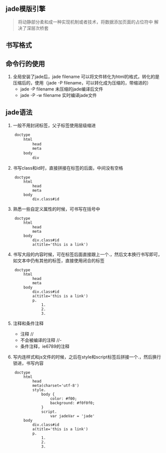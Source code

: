 ## jade模版引擎
> 将动静部分柔和成一种实现机制或者技术，将数据添加页面的占位符中
> 解决了深层次桥套

## 书写格式

## 命令行的使用
1. 全局安装了jade后，jade filename 可以将文件转化为html的格式，转化的是压缩后的，使用（jade -P filename，可以转化成为压缩的，带缩进的）
	+ jade -P filename 未压缩的jade编译后文件
	+ jade -P -w filename 实时编译jade文件

## jade语法
1. 一般不用封闭标签，父子标签使用层级缩进
```html
	doctype
		html
			head
			meta
		body
			div
```
2. 书写class和id时，直接拼接在标签的后面，中间没有空格
```jade
	doctype
		html
			head
			meta
		body
			div.class#id
```
3. 熟悉一些自定义属性的时候，可书写在括号中
```jade
	doctype
		html
			head
			meta
		body
			div.class#id
			a(title='this is a link')
```
4. 书写大段的内容时候，可在标签后面直接跟上一个.，然后文本换行书写即可，如文本中仍有其他的标签，直接使用闭合的标签
```jade
	doctype
		html
			head
			meta
		body
			div.class#id
			a(title='this is a link')
			p.
				1. 
				2.
				3.
```
5. 注释和条件注释
	+ 注释 // 
	+ 不会被编译的注释 //-
	+ 条件注释，ie6789的注释
		<!-- [if IE 8]html(class=ie8)[ end if] -->

6. 写内连样式和js文件的时候，之后在style和script标签后拼接一个.，然后换行锁进，书写内容
```jade
	doctype
		html
			head
			meta(charset='utf-8')
			style.
				body {
					color: #f00;
					background: #f0f0f0;
				}
				script.
					var jadeVar = 'jade'
		body
			div.class#id
			a(title='this is a link')
			p.
				1. 
				2.
				3.
```

















